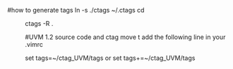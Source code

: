 #how to generate tags
ln -s ./ctags ~/.ctags
cd <dir with src code>
ctags -R .

#UVM 1.2 source code and ctag
move t
add the following line in your .vimrc

set tags=~/ctag_UVM/tags
or
set tags+=~/ctag_UVM/tags

